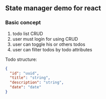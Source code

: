 ## State manager demo for react

### Basic concept

1. todo list CRUD
2. user must login for using CRUD
3. user can toggle his or others todos
4. user can filter todos by todo attributes

Todo structure:

```json
{
  "id": "uuid",
  "title": "string",
  "description": "string",
  "date": "date"
}
```
